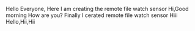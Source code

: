 Hello Everyone, Here I am creating the remote file watch sensor
Hi,Good morning
How are you?
Finally I cerated remote file watch sensor
Hiii
Hello,Hii,Hii
